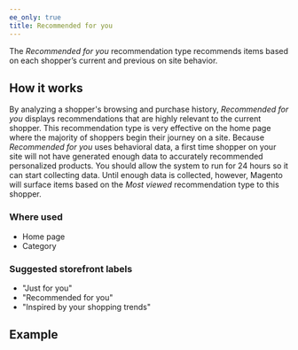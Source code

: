 ```yaml
---
ee_only: true
title: Recommended for you
---
```


The _Recommended for you_ recommendation type recommends items based on each shopper’s current and previous on site behavior.

## How it works

By analyzing a shopper's browsing and purchase history, _Recommended for you_ displays recommendations that are highly relevant to the current shopper. This recommendation type is very effective on the home page where the majority of shoppers begin their journey on a site. Because _Recommended for you_ uses behavioral data, a first time shopper on your site will not have generated enough data to accurately recommended personalized products. You should allow the system to run for 24 hours so it can start collecting data. Until enough data is collected, however, Magento will surface items based on the _Most viewed_ recommendation type to this shopper.

### Where used

-  Home page
-  Category

### Suggested storefront labels

-  "Just for you"
-  "Recommended for you"
-  "Inspired by your shopping trends"

## Example
